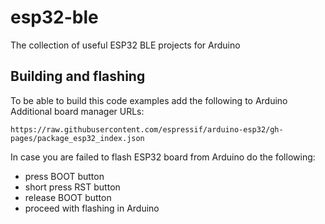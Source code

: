 # esp32-ble
The collection of useful ESP32 BLE projects for Arduino

## Building and flashing
To be able to build this code examples add the following to Arduino Additional board manager URLs:
```
https://raw.githubusercontent.com/espressif/arduino-esp32/gh-pages/package_esp32_index.json
```

In case you are failed to flash ESP32 board from Arduino do the following:
* press BOOT button
* short press RST button
* release BOOT button
* proceed with flashing in Arduino
